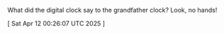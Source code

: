  
What did the digital clock say to the grandfather clock? Look, no hands!
 
[ 
Sat Apr 12 00:26:07 UTC 2025
 ]

